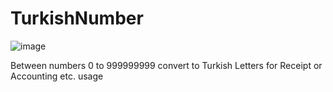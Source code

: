 # TurkishNumber

![image](https://github.com/alesta94/turkishNumber/assets/53895340/e252024f-aa6d-4a2b-a71f-7c3e8cb37211)

Between numbers 0 to 999999999 convert to Turkish Letters for Receipt or Accounting etc. usage
